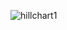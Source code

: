 ![hillchart1](https://github.com/andre1048576/seg4105_playground/assets/55166043/6950958e-ef62-4927-8daf-cd2025a446e2)
